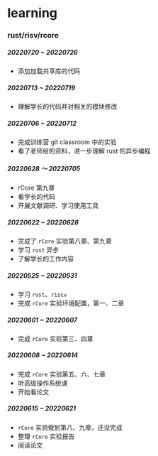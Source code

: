 # learning
### rust/risv/rcore

##### 20220720 ~ 20220726

- 添加加载共享库的代码

##### 20220713 ~ 20220719

- 理解学长的代码并对相关的模块修改

##### 20220706 ~ 20220712

- 完成训练营 git classroom 中的实验
- 看了老师给的资料，进一步理解 rust 的异步编程

##### 20220628 ～ 20220705

- rCore 第九章
- 看学长的代码
- 开展文献调研、学习使用工具

##### 20220622 ~ 20220628

- 完成了 `rCore` 实验第八章、第九章
- 学习 `rust` 异步
- 了解学长的工作内容



##### 20220525 ~ 20220531

- 学习 `rust`、`riscv`
- 完成 `rCore` 实验环境配置，第一、二章



##### 20220601 ~ 20220607

- 完成 `rCore` 实验第三、四章



##### 20220608 ~ 20220614

- 完成 `rCore` 实验第五、六、七章
- 听高级操作系统课
- 开始看论文



##### 20220615 ~ 20220621

-  `rCore` 实验做到第八、九章，还没完成
-  整理 `rCore` 实验报告
-  阅读论文
